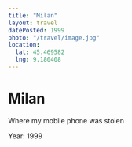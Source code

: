 ```yaml
---
title: "Milan"
layout: travel
datePosted: 1999
photo: "/travel/image.jpg"
location:
  lat: 45.469582
  lng: 9.180408
---
```

# Milan

Where my mobile phone was stolen

Year: 1999
